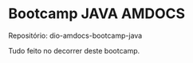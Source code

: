 # Bootcamp JAVA AMDOCS
Repositório: dio-amdocs-bootcamp-java

Tudo feito no decorrer deste bootcamp.
